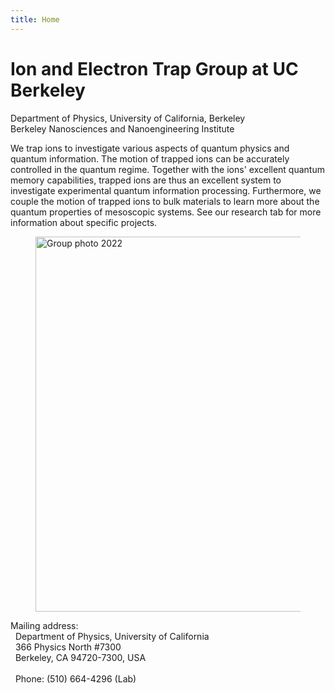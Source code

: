 ```yaml
---
title: Home
---
```


# Ion and Electron Trap Group at UC Berkeley

<div id="affiliations">
	Department of Physics, University of California, Berkeley <br/>
	Berkeley Nanosciences and Nanoengineering Institute
</div>

We trap ions to investigate various aspects of quantum physics and quantum information. The motion of trapped ions can be accurately controlled in the quantum regime. Together with the ions' excellent quantum memory capabilities, trapped ions are thus an excellent system to investigate experimental quantum information  processing. Furthermore, we couple the motion of trapped ions to bulk materials to learn more about the quantum properties of mesoscopic systems. See our
research tab for more information about specific projects.

<!--
We have a limited number of undergraduate research positions available! If you are interested, please send your CV and transcript to Hartmut Haeffner (hhaeffner@berkeley.edu).
-->

<figure>
	<img src="/members/pics/groupphoto2022.jpg" width="600px" alt="Group photo 2022" />
</figure>

<!-- <div align="center">
	<a class="twitter-timeline" data-width="650" data-height="1000" data-dnt="true" data-theme="light" href="https://twitter.com/Berkeley_ions?ref_src=twsrc%5Etfw">
		Tweets from Berkeley_ions
	</a>
	<script async src="https://platform.twitter.com/widgets.js" charset="utf-8"></script>
</div> -->

<div id="contact-info">
	<p>
		Mailing address:<br>
		&nbsp;&nbsp;Department of Physics, University of California<br>
		&nbsp;&nbsp;366 Physics North #7300<br>
		&nbsp;&nbsp;Berkeley, CA 94720-7300, USA<br><br>
		&nbsp;&nbsp;Phone: (510) 664-4296  (Lab)
	</p>
</div>
 
